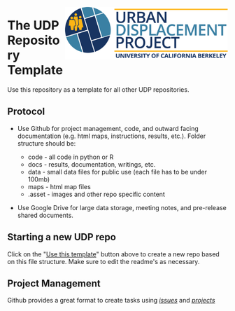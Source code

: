 <a href='https://urbandisplacement.org/'><img src='.assets/images/UDP_Logo.png' align="right" height="120" /></a>  

# The UDP Repository Template 

Use this repository as a template for all other UDP repositories. 

## Protocol

* Use Github for project management, code, and outward facing documentation (e.g. html maps, instructions, results, etc.). Folder structure should be: 
	* code - all code in python or R
	* docs - results, documentation, writings, etc.
	* data - small data files for public use (each file has to be under 100mb)
	* maps - html map files
	* .asset - images and other repo specific content

* Use Google Drive for large data storage, meeting notes, and pre-release shared documents. 

## Starting a new UDP repo

Click on the "[Use this template](https://github.com/urban-displacement/template_repo/generate)" button above to create a new repo based on this file structure. Make sure to edit the readme's as necessary. 

## Project Management

Github provides a great format to create tasks using [*issues*](https://github.com/urban-displacement/UDP_repo_template/issues) and [*projects*](https://github.com/urban-displacement/UDP_repo_template/projects)

